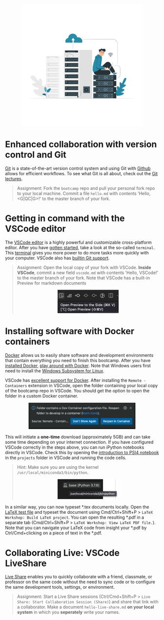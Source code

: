 
<p align="center">
<img src="../media/cloud.png" width="400">
</p>

# Enhanced collaboration with version control and Git

[Git](https://git-scm.com/downloads) is a state-of-the-art version control system and using Git with [Github](https://www.github.com) allows for efficient workflows. To see what Git is all about, check out the [Git lectures](https://swcarpentry.github.io/git-novice). 

> Assignment: Fork the `bootcamp` repo and pull your personal fork repo to your local machine. Commit a file `hello.md` with contents 'Hello, <G|QC|G>!' to the master branch of your fork.

# Getting in command with the VSCode editor

The [VSCode editor](https://code.visualstudio.com/) is a highly powerful and customizable cross-platform editor. After you have [gotten started](https://code.visualstudio.com/docs), take a look at the so-called `terminal`. This [terminal](https://swcarpentry.github.io/shell-novice) gives you more power to do more tasks more quickly with your computer. VSCode also has [builtin Git support](https://code.visualstudio.com/docs/introvideos/versioncontrol).

> Assignment: Open the local copy of your fork with VSCode. **Inside VSCode**, commit a new field `vscode.md` with contents 'Hello, VSCode!' to the master branch of your fork. Note that VSCode has a built-in Preview for markdown documents
> 
> <p align="center">
> <img src="../media/preview.png" width="200">
> </p>

# Installing software with Docker containers

[Docker](https://www.docker.com/) allows us to easily share software and development environments that contain everything you need to finish this bootcamp. After you have [installed Docker](https://www.docker.com/get-started), [play around with Docker](https://www.docker.com/play-with-docker). Note that Windows users first need to install the [Windows Subsystem for Linux](https://docs.microsoft.com/en-us/windows/wsl/install).

VSCode has [excellent support for Docker](https://code.visualstudio.com/docs/remote/containers-tutorial). After installing the `Remote - Containers` extension in VSCode, open the folder containing your local copy of the bootcamp repo in VSCode. You should get the option to open the folder in a custom Docker container.

<p align="center">
<img src="../media/vscode-container.png" width="350">
</p>

This will initiate a **one-time** download (approximately 5GB) and can take some time depending on your internet connection. If you have configured VSCode correctly in the steps above, you can run iPython notebooks directly in VSCode. Check this by opening the [introduction to PSI4 notebook](../projects/intro-to-psi4.ipynb) in the `projects` folder in VSCode and running the code cells. 

> Hint: Make sure you are using the kernel `/usr/local/miniconda3/bin/python`.
>
> <p align="center">
> <img src="../media/kernel.png" width="200">
> </p>

In a similar way, you can now typeset *.tex documents locally. Open the [LaTeX test file](latex/main.tex) and typeset the document using Cmd/Ctrl+Shift+P > `LaTeX Workshop: Build LaTeX project`. You can open the resulting *.pdf in a separate tab (Cmd/Ctrl+Shift+P > `LaTeX Workshop: View LaTeX PDF file.`). Note that you can navigate your LaTeX code from insight your *.pdf by Ctrl/Cmd+clicking on a piece of text in the *.pdf.

# Collaborating Live: VSCode LiveShare

[Live Share](https://code.visualstudio.com/learn/collaboration/live-share) enables you to quickly collaborate with a friend, classmate, or professor on the same code without the need to sync code or to configure the same development tools, settings, or environment.

> Assignment: Start a Live Share sessions (Ctrl/Cmd+Shift+P > `Live Share: Start Collaboration Session (Share)`) and share that link with a collaborator. Make a document `hello-live-share.md` **on your local system** in which you **seperately** write your names.
